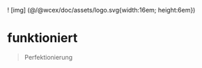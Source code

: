 <!--DESC: {icon:{name:"explore"},id:3} -->

! [img] (@/@wcex/doc/assets/logo.svg{width:16em; height:6em})
# funktioniert
> Perfektionierung
